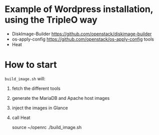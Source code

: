 # Example of Wordpress installation, using the TripleO way

* DiskImage-Builder <https://github.com/openstack/diskimage-builder>
* os-apply-config <https://github.com/openstack/os-apply-config> tools
* Heat

# How to start

`build_image.sh` will:

1. fetch the different tools
2. generate the MariaDB and Apache host images
3. inject the images in Glance
4. call Heat

    source ~/openrc
    ./build_image.sh
